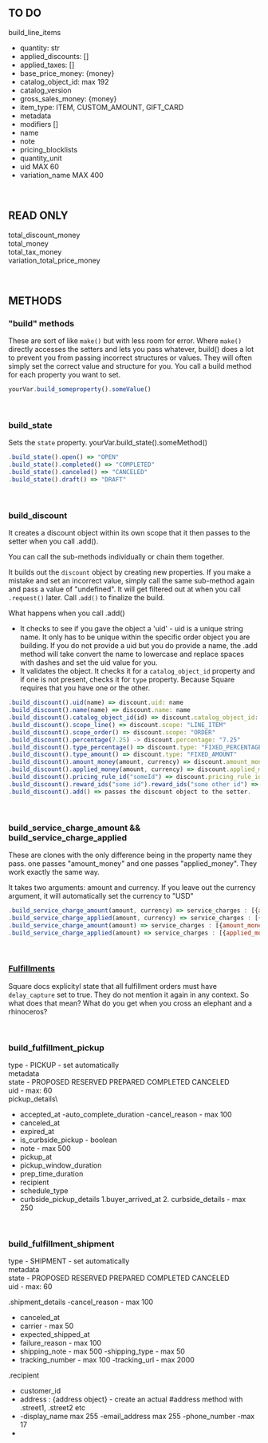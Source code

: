 ## TO DO

build_line_items

- quantity: str
- applied_discounts: []
- applied_taxes: []
- base_price_money: {money}
- catalog_object_id: max 192
- catalog_version
- gross_sales_money: {money}
- item_type: ITEM, CUSTOM_AMOUNT, GIFT_CARD
- metadata
- modifiers []
- name
- note
- pricing_blocklists
- quantity_unit
- uid MAX 60
- variation_name MAX 400

<br/>

## READ ONLY
total_discount_money\
total_money\
total_tax_money\
variation_total_price_money

<br/>

## METHODS
### **"build" methods**
These are sort of like `make()` but with less room for error. Where `make()` directly accesses the setters and lets you pass whatever,
build() does a lot to prevent you from passing incorrect structures or values. They will often simply set the correct value and structure for you.
You call a build method for each property you want to set.

```js
yourVar.build_someproperty().someValue()
```

<br/>

### **build_state**
Sets the `state` property.
yourVar.build_state().someMethod()

```js
.build_state().open() => "OPEN"
.build_state().completed() => "COMPLETED"
.build_state().canceled() => "CANCELED"
.build_state().draft() => "DRAFT"
```

<br/>

### **build_discount**
It creates a discount object within its own scope that it then passes to the setter when you call .add().

You can call the sub-methods individually or chain them together.

It builds out the `discount` object by creating new properties. If you make a mistake and set an incorrect value, simply call the same
sub-method again and pass a value of "undefined". It will get filtered out at when you call `.request()` later. Call .`add()` to finalize the build.

What happens when you call .add()

- It checks to see if you gave the object a 'uid' - uid is a unique string name. It only has to be unique within the specific order object you are building.
  If you do not provide a uid but you do provide a name, the .add method will take convert the name to lowercase and replace spaces with dashes and set the uid
  value for you.
- It validates the object. It checks it for a `catalog_object_id` property and if one is not present, checks it for `type` property. Because Square requires that you have one or the other.

```js
.build_discount().uid(name) => discount.uid: name
.build_discount().name(name) => discount.name: name
.build_discount().catalog_object_id(id) => discount.catalog_object_id: id 
.build_discount().scope_line() => discount.scope: "LINE_ITEM"
.build_discount().scope_order() => discount.scope: "ORDER"
.build_discount().percentage(7.25) -> discount.percentage: "7.25"
.build_discount().type_percentage() => discount.type: "FIXED_PERCENTAGE"
.build_discount().type_amount() => discount.type: "FIXED_AMOUNT"
.build_discount().amount_money(amount, currency) => discount.amount_money: {amount_money: {amount, currency}}
.build_discount().applied_money(amount, currency) => discount.applied_money: {amount_money: {amount, currency}}
.build_discount().pricing_rule_id("someId") => discount.pricing_rule_id: "someId"
.build_discount().reward_ids("some id").reward_ids("some other id") => discount.reward_ids: ["some id", "some other id"]
.build_discount().add() => passes the discount object to the setter.
```

<br/>

### **build_service_charge_amount && build_service_charge_applied**
These are clones with the only difference being in the property name they pass. one passes "amount_money" and one passes "applied_money".
They work exactly the same way.

It takes two arguments: amount and currency.
If you leave out the currency argument, it will automatically set the currency to "USD"

```js 
.build_service_charge_amount(amount, currency) => service_charges : [{amount_money: {amount, currency}}]
.build_service_charge_applied(amount, currency) => service_charges : [{applied_money: {amount, currency}}]
.build_service_charge_amount(amount) => service_charges : [{amount_money: {amount, currency: "USD"}}]
.build_service_charge_applied(amount) => service_charges : [{applied_money: {amount, currency "USD"}}]
```

<br/>

### **[Fulfillments](https://developer.squareup.com/docs/orders-api/how-it-works#fulfillments)**
Square docs explicityl state that all fulfillment orders must have `delay_capture` set to true. They do not mention it again in any context. So what does that mean? What do you get when you cross an elephant and a rhinoceros?

<br/>

### **build_fulfillment_pickup**
type - PICKUP - set automatically\
metadata\
state - PROPOSED RESERVED PREPARED COMPLETED CANCELED\
uid - max: 60\
pickup_details\

- accepted_at
  -auto_complete_duration
  -cancel_reason - max 100
- canceled_at
- expired_at
- is_curbside_pickup - boolean
- note - max 500
- pickup_at
- pickup_window_duration
- prep_time_duration
- recipient
- schedule_type
- curbside_pickup_details
  1.buyer_arrived_at
  2. curbside_details - max 250

<br/>

### **build_fulfillment_shipment**
type - SHIPMENT - set automatically\
metadata\
state - PROPOSED RESERVED PREPARED COMPLETED CANCELED\
uid - max: 60

.shipment_details
-cancel_reason - max 100

- canceled_at
- carrier - max 50
- expected_shipped_at
- failure_reason - max 100
- shipping_note - max 500
  -shipping_type - max 50
- tracking_number - max 100
  -tracking_url - max 2000

.recipient

- customer_id
- address : {address object} - create an actual #address method with .street1, .street2 etc
- -display_name max 255
  -email_address max 255
  -phone_number -max 17
-
